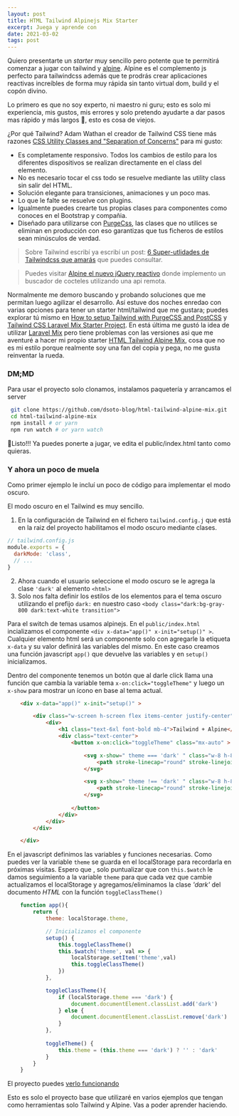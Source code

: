 ```yaml
---
layout: post
title: HTML Tailwind Alpinejs Mix Starter
excerpt: Juega y aprende con 
date: 2021-03-02
tags: post
---
```


Quiero presentarte un _starter_ muy sencillo pero potente que te permitirá comenzar a jugar con tailwind y [alpine](). Alpine es el complemento js perfecto para tailwindcss además que te prodrás crear aplicaciones reactivas increíbles de forma muy rápida sin tanto virtual dom, build y el copón divino.

Lo primero es que no soy experto, ni maestro ni guru; esto es solo mi experiencia, mis gustos, mis errores y solo pretendo ayudarte a dar pasos mas rápido y más largos 🚀, esto es cosa de viejos.

¿Por qué Tailwind? Adam Wathan el creador de Tailwind CSS tiene más razones [CSS Utility Classes and "Separation of Concerns"](https://adamwathan.me/css-utility-classes-and-separation-of-concerns/) para mi gusto:

* Es completamente responsivo. Todos los cambios de estilo para los diferentes dispositivos se realizan directamente en el class del elemento.
* No es necesario tocar el css todo se resuelve mediante las utility class sin salir del HTML.
* Solución elegante para transiciones, animaciones y un poco mas.
* Lo que le falte se resuelve con plugins.
* Igualmente puedes crearte tus propias clases para componentes como conoces en el Bootstrap y compañia.
* Diseñado para utilizarse con [PurgeCss](https://purgecss.com/), las clases que no utilices se eliminan en producción con eso garantizas que tus ficheros de estilos sean minúsculos de verdad.

>Sobre Tailwind escribí ya escribí un post: [6 Super-utlidades de Tailwindcss que amarás](/posts/6-super-utlidades-de-tailwindcss-que-amaras/) que puedes consultar. 

>Puedes visitar [Alpine el nuevo jQuery reactivo](/posts/alpine-example/) donde implemento un buscador de cocteles utilizando una api remota.

Normalmente me demoro buscando y probando soluciones que me permitan luego agilizar el desarrollo. Así  estuve dos noches enredao con varias opciones para tener un starter html/tailwind que me gustara; puedes explorar tú mismo en [How to setup Tailwind with PurgeCSS and PostCSS](https://flaviocopes.com/tailwind-setup/) y [Tailwind CSS Laravel Mix Starter Project](https://github.com/parfaitementweb/tailwind-mix-starter). En está última me gustó la idea de utilizar [Laravel Mix](https://laravel-mix.com/) pero tiene problemas con las versiones asi que me aventuré a hacer mi propio starter [HTML Tailwind Alpine Mix](https://github.com/dsoto-blog/html-tailwind-alpine-mix), cosa que no es mi estilo porque realmente soy una fan del copia y pega, no me gusta reinventar la rueda.


### DM;MD

Para usar el proyecto solo clonamos, instalamos paquetería y arrancamos el server

```bash
 git clone https://github.com/dsoto-blog/html-tailwind-alpine-mix.git
 cd html-tailwind-alpine-mix
 npm install # or yarn
 npm run watch # or yarn watch
```

🎉Listo!!! Ya puedes ponerte a jugar, ve edita el public/index.html tanto como quieras.

### Y ahora un poco de muela

Como primer ejemplo le incluí un poco de código para implementar el modo oscuro.

El modo oscuro en el Tailwind es muy sencillo. 

1. En la configuración de Tailwind en el fichero `tailwind.config.j` que está en la raiz del proyecto habilitamos el modo oscuro mediante clases.

```js
// tailwind.config.js
module.exports = {
  darkMode: 'class',
  // ...
}
```

2. Ahora cuando el usuario seleccione el modo oscuro se le agrega la clase `'dark'` al elemento `<html>`
3. Solo nos falta definir los estilos de los elementos para el tema oscuro utilizando el prefijo `dark:` en nuestro caso `<body class="dark:bg-gray-800 dark:text-white transition">`

Para el switch de temas usamos alpinejs. En el `public/index.html` incializamos el componente `<div x-data="app()" x-init="setup()" >`. Cualquier elemento html será un componente solo con agregarle la etiqueta `x-data` y su valor definirá las variables del mismo. En este caso creamos una función javascript `app()` que devuelve las variables y en `setup()` inicializamos. 

Dentro del componente tenemos un botón que al darle click llama una función que cambia la variable tema `x-on:click="toggleTheme"` y luego un `x-show` para mostrar un ícono en base al tema actual.

```html
    <div x-data="app()" x-init="setup()" >

        <div class="w-screen h-screen flex items-center justify-center">
            <div>
                <h1 class="text-6xl font-bold mb-4">Tailwind + Alpine</h1>
                <div class="text-center">
                    <button x-on:click="toggleTheme" class="mx-auto" >

                        <svg x-show=" theme === 'dark' " class="w-8 h-8" xmlns="http://www.w3.org/2000/svg" fill="none" viewBox="0 0 24 24" stroke="currentColor">
                            <path stroke-linecap="round" stroke-linejoin="round" stroke-width="2" d="M12 3v1m0 16v1m9-9h-1M4 12H3m15.364 6.364l-.707-.707M6.343 6.343l-.707-.707m12.728 0l-.707.707M6.343 17.657l-.707.707M16 12a4 4 0 11-8 0 4 4 0 018 0z" />
                        </svg>   

                        <svg x-show=" theme !== 'dark' " class="w-8 h-8" xmlns="http://www.w3.org/2000/svg" fill="none" viewBox="0 0 24 24" stroke="currentColor">
                            <path stroke-linecap="round" stroke-linejoin="round" stroke-width="2" d="M20.354 15.354A9 9 0 018.646 3.646 9.003 9.003 0 0012 21a9.003 9.003 0 008.354-5.646z" />
                        </svg> 
                        
                    </button>
                </div>        
            </div>
        </div>

    </div>
```

En el javascript definimos las variables y funciones necesarias. Como puedes ver la variable `theme` se guarda en el localStorage para recordarla en próximas visitas. Espero que , solo puntualizar que con `this.$watch` le damos seguimiento a la variable `theme` para que cada vez que cambie actualizamos el localStorage y agregamos/eliminamos la clase _'dark'_ del documento _HTML_ con la función `toggleClassTheme()`

```js
    function app(){
        return {
            theme: localStorage.theme,

            // Inicializamos el componente 
            setup() {
                this.toggleClassTheme() 
                this.$watch('theme', val => {
                    localStorage.setItem('theme',val)
                    this.toggleClassTheme()
                })
            },

            toggleClassTheme(){
                if (localStorage.theme === 'dark') {
                    document.documentElement.classList.add('dark')
                } else {
                    document.documentElement.classList.remove('dark')
                }   
            },
            
            toggleTheme() {
                this.theme = (this.theme === 'dark') ? '' : 'dark'
            }
        }
    }
```

El proyecto puedes [verlo funcionando](https://html-tailwind-alpine-starter.dsoto.dev/)
 
Esto es solo el proyecto base que utilizaré en varios ejemplos que tengan como herramientas solo Tailwind y Alpine. Vas a poder aprender haciendo.

